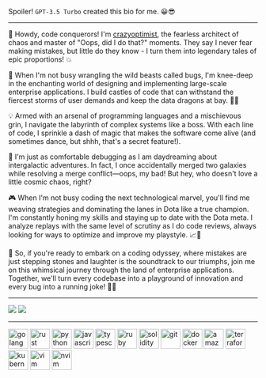 Spoiler! `GPT-3.5 Turbo` created this bio for me. 😀😎

---

👋 Howdy, code conquerors! I'm [crazyoptimist](https://crazyoptimist.net), the fearless architect of chaos and master of "Oops, did I do that?" moments. They say I never fear making mistakes, but little do they know - I turn them into legendary tales of epic proportions! 💥

🏢 When I'm not busy wrangling the wild beasts called bugs, I'm knee-deep in the enchanting world of designing and implementing large-scale enterprise applications. I build castles of code that can withstand the fiercest storms of user demands and keep the data dragons at bay. 🏰🐉

💡 Armed with an arsenal of programming languages and a mischievous grin, I navigate the labyrinth of complex systems like a boss. With each line of code, I sprinkle a dash of magic that makes the software come alive (and sometimes dance, but shhh, that's a secret feature!).

🌌 I'm just as comfortable debugging as I am daydreaming about intergalactic adventures. In fact, I once accidentally merged two galaxies while resolving a merge conflict—oops, my bad! But hey, who doesn't love a little cosmic chaos, right?

🎮 When I'm not busy coding the next technological marvel, you'll find me weaving strategies and dominating the lanes in Dota like a true champion. I'm constantly honing my skills and staying up to date with the Dota meta. I analyze replays with the same level of scrutiny as I do code reviews, always looking for ways to optimize and improve my playstyle. 📈🔎

📣 So, if you're ready to embark on a coding odyssey, where mistakes are just stepping stones and laughter is the soundtrack to our triumphs, join me on this whimsical journey through the land of enterprise applications. Together, we'll turn every codebase into a playground of innovation and every bug into a running joke! 🚀✨

---

![](http://github-profile-summary-cards.vercel.app/api/cards/stats?username=crazyoptimist&theme=gruvbox)
![](http://github-profile-summary-cards.vercel.app/api/cards/most-commit-language?username=crazyoptimist&theme=gruvbox)

---

<p align="left">
  <img src="https://cdn.jsdelivr.net/gh/devicons/devicon/icons/go/go-original.svg" alt="golang" width="40" height="40"/>
  <img src="https://cdn.jsdelivr.net/gh/devicons/devicon/icons/rust/rust-original.svg" alt="rust" width="40" height="40"/>
  <img src="https://cdn.jsdelivr.net/gh/devicons/devicon/icons/python/python-original.svg" alt="python" width="40" height="40"/>
  <img src="https://cdn.jsdelivr.net/gh/devicons/devicon/icons/javascript/javascript-original.svg" alt="javascript" width="40" height="40"/>
  <img src="https://cdn.jsdelivr.net/gh/devicons/devicon/icons/typescript/typescript-original.svg" alt="typescript" width="40" height="40"/>
  <img src="https://cdn.jsdelivr.net/gh/devicons/devicon/icons/ruby/ruby-original.svg" alt="ruby" width="40" height="40"/>
  <img src="https://cdn.jsdelivr.net/gh/devicons/devicon/icons/solidity/solidity-original.svg" alt="solidity" width="40" height="40"/>
  <img src="https://cdn.jsdelivr.net/gh/devicons/devicon/icons/git/git-original.svg" alt="git" width="40" height="40"/>
  <img src="https://cdn.jsdelivr.net/gh/devicons/devicon/icons/docker/docker-original.svg" alt="docker" width="40" height="40"/>
  <img src="https://cdn.jsdelivr.net/gh/devicons/devicon/icons/amazonwebservices/amazonwebservices-original-wordmark.svg" alt="amazonwebservices" width="40" height="40"/>
  <img src="https://cdn.jsdelivr.net/gh/devicons/devicon/icons/terraform/terraform-original.svg" alt="terraform" width="40" height="40"/>
  <img src="https://cdn.jsdelivr.net/gh/devicons/devicon/icons/kubernetes/kubernetes-plain.svg" alt="kubernetes" width="40" height="40"/>
  <img src="https://cdn.jsdelivr.net/gh/devicons/devicon/icons/vim/vim-original.svg" alt="vim" width="40" height="40"/>
  <img src="https://cdn.jsdelivr.net/gh/devicons/devicon/icons/neovim/neovim-original.svg" alt="nvim" width="40" height="40"/>
</p>

###
